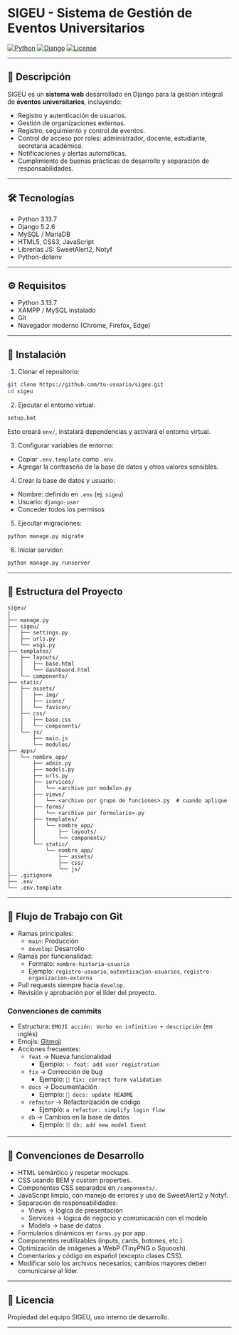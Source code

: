 # SIGEU - Sistema de Gestión de Eventos Universitarios

[![Python](https://img.shields.io/badge/python-3.13.7-blue)](https://www.python.org/)
[![Django](https://img.shields.io/badge/django-5.2.6-green)](https://www.djangoproject.com/)
[![License](https://img.shields.io/badge/license-internal-orange)]()

---

## 📌 Descripción

SIGEU es un **sistema web** desarrollado en Django para la gestión integral de **eventos universitarios**, incluyendo:

- Registro y autenticación de usuarios.
- Gestión de organizaciones externas.
- Registro, seguimiento y control de eventos.
- Control de acceso por roles: administrador, docente, estudiante, secretaria académica.
- Notificaciones y alertas automáticas.
- Cumplimiento de buenas prácticas de desarrollo y separación de responsabilidades.

---

## 🛠 Tecnologías

- Python 3.13.7
- Django 5.2.6
- MySQL / MariaDB
- HTML5, CSS3, JavaScript
- Librerías JS: SweetAlert2, Notyf
- Python-dotenv

---

## ⚙ Requisitos

- Python 3.13.7
- XAMPP / MySQL instalado
- Git
- Navegador moderno (Chrome, Firefox, Edge)

---

## 🚀 Instalación

1. Clonar el repositorio:
```bash
git clone https://github.com/tu-usuario/sigeu.git
cd sigeu
```

2. Ejecutar el entorno virtual:
```bash
setup.bat
```
Esto creará `env/`, instalará dependencias y activará el entorno virtual.

3. Configurar variables de entorno:
- Copiar `.env.template` como `.env`.
- Agregar la contraseña de la base de datos y otros valores sensibles.

4. Crear la base de datos y usuario:
- Nombre: definido en `.env` (ej: `sigeu`)
- Usuario: `django-user`
- Conceder todos los permisos

5. Ejecutar migraciones:
```bash
python manage.py migrate
```

6. Iniciar servidor:
```bash
python manage.py runserver
```

---

## 📁 Estructura del Proyecto

```
sigeu/
│
├── manage.py
├── sigeu/
│   ├── settings.py
│   ├── urls.py
│   └── wsgi.py
├── templates/
│   ├── layouts/
│   │   ├── base.html
│   │   └── dashboard.html
│   └── components/
├── static/
│   ├── assets/
│   │   ├── img/
│   │   ├── icons/
│   │   └── favicon/
│   ├── css/
│   │   ├── base.css
│   │   └── components/
│   └── js/
│       ├── main.js
│       └── modules/
├── apps/
│   └── nombre_app/
│       ├── admin.py
│       ├── models.py
│       ├── urls.py
│       ├── services/
│       │   └── <archivo por modelo>.py
│       ├── views/
│       │   └── <archivo por grupo de funciones>.py  # cuando aplique
│       ├── forms/
│       │   └── <archivo por formulario>.py
│       ├── templates/
│       │   └── nombre_app/
│       │       ├── layouts/
│       │       └── components/
│       └── static/
│           └── nombre_app/
│               ├── assets/
│               ├── css/
│               └── js/
├── .gitignore
├── .env
└── .env.template
```

---

## 🌿 Flujo de Trabajo con Git

- Ramas principales:
  - `main`: Producción
  - `develop`: Desarrollo
- Ramas por funcionalidad:
  - Formato: `nombre-historia-usuario`
  - Ejemplo: `registro-usuario`, `autenticacion-usuarios`, `registro-organizacion-externa`
- Pull requests siempre hacia `develop`.
- Revisión y aprobación por el líder del proyecto.

### Convenciones de commits

- Estructura: `EMOJI acción: Verbo en infinitivo + descripción` (en inglés)
- Emojis: [Gitmoji](https://gitmoji.dev/)
- Acciones frecuentes:
  - `feat` → Nueva funcionalidad
    - Ejemplo: `✨ feat: add user registration`
  - `fix` → Corrección de bug
    - Ejemplo: `🐛 fix: correct form validation`
  - `docs` → Documentación
    - Ejemplo: `📝 docs: update README`
  - `refactor` → Refactorización de código
    - Ejemplo: `♻️ refactor: simplify login flow`
  - `db` → Cambios en la base de datos
    - Ejemplo: `🗄️ db: add new model Event`

---

## 📐 Convenciones de Desarrollo

- HTML semántico y respetar mockups.
- CSS usando BEM y custom properties.
- Componentes CSS separados en `/components/`.
- JavaScript limpio, con manejo de errores y uso de SweetAlert2 y Notyf.
- Separación de responsabilidades:
  - Views → lógica de presentación
  - Services → lógica de negocio y comunicación con el modelo
  - Models → base de datos
- Formularios dinámicos en `forms.py` por app.
- Componentes reutilizables (inputs, cards, botones, etc.).
- Optimización de imágenes a WebP (TinyPNG o Squoosh).
- Comentarios y código en español (excepto clases CSS).
- Modificar solo los archivos necesarios; cambios mayores deben comunicarse al líder.

---

## 📄 Licencia

Propiedad del equipo SIGEU, uso interno de desarrollo.

---